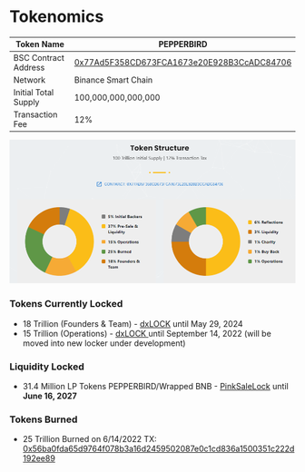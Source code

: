 # Tokenomics

| Token Name           | PEPPERBIRD                                                                                                         |
| -------------------- | ------------------------------------------------------------------------------------------------------------------ |
| BSC Contract Address | [0x77Ad5F358CD673FCA1673e20E928B3CcADC84706](https://bscscan.com/token/0x77Ad5F358CD673FCA1673e20E928B3CcADC84706) |
| Network              | Binance Smart Chain                                                                                                |
| Initial Total Supply | 100,000,000,000,000                                                                                                |
| Transaction Fee      | 12%                                                                                                                |

![Updated 6/15/2022](<../../.gitbook/assets/image (2).png>)

### **Tokens Currently Locked**

* 18 Trillion (Founders & Team) - [dxLOCK](https://dx.app/app/v3\_3/dxlockview?id=1\&add=0x77Ad5F358CD673FCA1673e20E928B3CcADC84706\&type=tokenlock\&chain=BSC) until May 29, 2024
* 15 Trillion (Operations) - [dxLOCK ](https://dx.app/app/v3\_3/dxlockview?id=1\&add=0x77Ad5F358CD673FCA1673e20E928B3CcADC84706\&type=tokenlock\&chain=BSC)until September 14, 2022 (will be moved into new locker under development)

### Liquidity Locked

* 31.4 Million LP Tokens PEPPERBIRD/Wrapped BNB - [PinkSaleLock](https://www.pinksale.finance/pinklock/record/1009341?chain=BSC) until **June 16, 2027**

### **Tokens Burned**

* 25 Trillion Burned on 6/14/2022 TX: [0x56ba0fda65d9764f078b3a16d2459502087e0c1cd836a1500351c222d192ee89](https://bscscan.com/tx/0x56ba0fda65d9764f078b3a16d2459502087e0c1cd836a1500351c222d192ee89)

